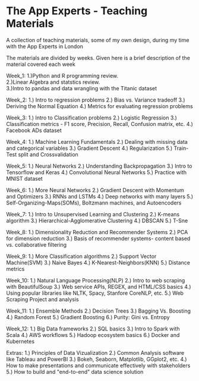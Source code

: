 # The App Experts - Teaching Materials
A collection of teaching materials, some of my own design, during my time with the App Experts in London

The materials are divided by weeks.  Given here is a brief description of the material covered each week

Week_1: 1.)Python and R programming review.  
        2.)Linear Algebra and statstics review.  
        3.)Intro to pandas and data wrangling with the Titanic dataset
        
Week_2: 1.) Intro to regression problems
        2.) Bias vs. Variance tradeoff
        3.) Deriving the Normal Equation
        4.) Metrics for evaluating regression problems
        
Week_3: 1.) Intro to Classification problems
        2.) Logistic Regression
        3.) Classification metrics - F1 score, Precision, Recall, Confusion matrix, etc. 
        4.) Facebook ADs dataset
       
Week_4: 1.) Machine Learning Fundamentals
        2.) Dealing with missing data and categorical variables
        3.) Gradient Descent
        4.) Regularization
        5.) Train-Test split and Crossvalidation
        
Week_5: 1.) Neural Networks
        2.) Understanding Backpropagation
        3.) Intro to Tensorflow and Keras
        4.) Convolutional Neural Networks
        5.) Practice with MNIST dataset
        
Week_6: 1.) More Neural Networks
        2.) Gradient Descent with Momentum and Optimizers
        3.) RNNs and LSTMs
        4.) Deep networks with many layers
        5.) Self-Organizing-Maps(SOMs), Boltzmann machines, and Autoencoders

Week_7: 1.) Intro to Unsupervised Learning and Clustering
        2.) K-means algorithm
        3.) Hierarchical-Agglomerative Clustering
        4.) DBSCAN
        5.) T-Sne

Week_8: 1.) Dimensionality Reduction and Recommender Systems
        2.) PCA for dimension reduction
        3.) Basis of recommender systems- content based vs. collaborative filtering
        
Week_9: 1.) More Classification algorithms
        2.) Support Vector Machine(SVM)
        3.) Naive Bayes
        4.) K-Nearest-Neighbors(KNN)
        5.) Distance metrics

Week_10: 1.) Natural Language Processing(NLP)
         2.) Intro to web scraping with BeautifulSoup
         3.) Web service APIs, REGEX, and HTML/CSS basics
         4.) Using popular libraries like NLTK, Spacy, Stanfore CoreNLP, etc.
         5.) Web Scraping Project and analysis

Week_11: 1.) Ensemble Methods
         2.) Decision Trees
         3.) Bagging Vs. Boosting
         4.) Random Forest
         5.) Gradient Boosting
         6.) Purity: Gini vs. Entropy
         
Week_12: 1.) Big Data frameworks
         2.) SQL basics
         3.) Intro to Spark with Scala
         4.) AWS workflows
         5.) Hadoop ecosystem basics
         6.) Docker and Kubernetes
         
Extras: 1.) Principles of Data Vizualization
        2.) Common Analysis software like Tableau and PowerBI
        3.) Bokeh, Seaborn, Matplotlib, GGplot2, etc.
        4.) How to make presentations and communicate effectively with stakeholders
        5.) How to build and "end-to-end" data science solution

